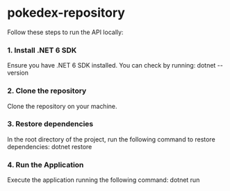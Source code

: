 # pokedex-repository

Follow these steps to run the API locally:

### 1. Install .NET 6 SDK
Ensure you have .NET 6 SDK installed. You can check by running:
dotnet --version

### 2. Clone the repository
Clone the repository on your machine.

### 3. Restore dependencies
In the root directory of the project, run the following command to restore dependencies:
dotnet restore

### 4. Run the Application
Execute the application running the following command:
dotnet run
